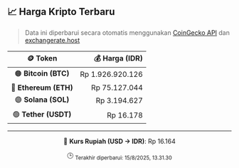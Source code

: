 

<!-- HARGA_KRIPTO -->
## 📈 Harga Kripto Terbaru

> Data ini diperbarui secara otomatis menggunakan [CoinGecko API](https://www.coingecko.com/) dan [exchangerate.host](https://exchangerate.host/)

<div align="center">

| 🪙 Token | 💰 Harga (IDR) |
|:------:|---------------:|
| 🟠 **Bitcoin (BTC)**   | Rp 1.926.920.126 |
| 🔵 **Ethereum (ETH)**  | Rp 75.127.044 |
| 🟣 **Solana (SOL)**    | Rp 3.194.627 |
| 🟢 **Tether (USDT)**   | Rp 16.178 |

---

💱 **Kurs Rupiah (USD → IDR)**: Rp 16.164

🕒 <sub>Terakhir diperbarui: 15/8/2025, 13.31.30</sub>

</div>
<!-- /HARGA_KRIPTO -->